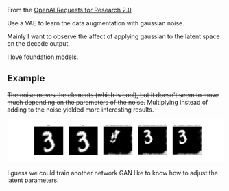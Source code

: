 From the [OpenAI Requests for Research 2.0](https://openai.com/research/requests-for-research-2)

Use a VAE to learn the data augmentation with gaussian noise.

Mainly I want to observe the affect of applying gaussian to the latent space on the decode output.

I love foundation models.

## Example
~~The noise moves the elements (which is cool), but it doesn't seem to move much depending on the parameters of the noise.~~
Multiplying instead of adding to the noise yielded more interesting results.

![example](./example.png)

I guess we could train another network GAN like to know how to adjust the latent parameters.
